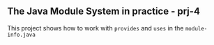## The Java Module System in practice - prj-4

This project shows how to work with `provides` and `uses` in the `module-info.java`
